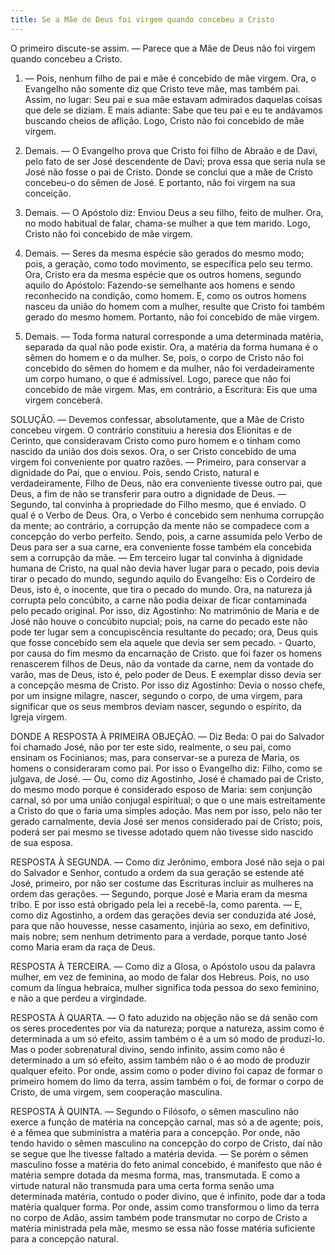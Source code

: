 ```yaml
---
title: Se a Mãe de Deus foi virgem quando concebeu a Cristo
---
```


O primeiro discute-se assim. — Parece que a Mãe de Deus não foi virgem quando concebeu a Cristo.  

1. — Pois, nenhum filho de pai e mãe é concebido de mãe virgem. Ora, o Evangelho não somente diz que Cristo teve mãe, mas também pai. Assim, no lugar: Seu pai e sua mãe estavam admirados daquelas coisas que dele se diziam. E mais adiante: Sabe que teu pai e eu te andávamos buscando cheios de aflição. Logo, Cristo não foi concebido de mãe virgem.  

2. Demais. — O Evangelho prova que Cristo foi filho de Abraão e de Davi, pelo fato de ser José descendente de Davi; prova essa que seria nula se José não fosse o pai de Cristo. Donde se conclui que a mãe de Cristo concebeu-o do sêmen de José. E portanto, não foi virgem na sua conceição.  

3. Demais. — O Apóstolo diz: Enviou Deus a seu filho, feito de mulher. Ora, no modo habitual de falar, chama-se mulher a que tem marido. Logo, Cristo não foi concebido de mãe virgem.  

4. Demais. — Seres da mesma espécie são gerados do mesmo modo; pois, a geração, como todo movimento, se específica pelo seu termo. Ora, Cristo era da mesma espécie que os outros homens, segundo aquilo do Apóstolo: Fazendo-se semelhante aos homens e sendo reconhecido na condição, como homem. E, como os outros homens nasceu da união do homem com a mulher, resulte que Cristo foi também gerado do mesmo homem. Portanto, não foi concebido de mãe virgem.  

5. Demais. — Toda forma natural corresponde a uma determinada matéria, separada da qual não pode existir. Ora, a matéria da forma humana é o sêmen do homem e o da mulher. Se, pois, o corpo de Cristo não foi concebido do sêmen do homem e da mulher, não foi verdadeiramente um corpo humano, o que é admissível. Logo, parece que não foi concebido de mãe virgem.  Mas, em contrário, a Escritura: Eis que uma virgem conceberá.  

SOLUÇÃO. — Devemos confessar, absolutamente, que a Mãe de Cristo concebeu virgem. O contrário constituiu a heresia dos Elionitas e de Cerinto, que consideravam Cristo como puro homem e o tinham como nascido da união dos dois sexos. Ora, o ser Cristo concebido de uma virgem foi conveniente por quatro razões. — Primeiro, para conservar a dignidade do Pai, que o enviou. Pois, sendo Cristo, natural e verdadeiramente, Filho de Deus, não era conveniente tivesse outro pai, que Deus, a fim de não se transferir para outro a dignidade de Deus. — Segundo, tal convinha à propriedade do Filho mesmo, que é enviado. O qual é o Verbo de Deus. Ora, o Verbo é concebido sem nenhuma corrupção da mente; ao contrário, a corrupção da mente não se compadece com a concepção do verbo perfeito. Sendo, pois, a carne assumida pelo Verbo de Deus para ser a sua carne, era conveniente fosse também ela concebida sem a corrupção da mãe. — Em terceiro lugar tal convinha à dignidade humana de Cristo, na qual não devia haver lugar para o pecado, pois devia tirar o pecado do mundo, segundo aquilo do Evangelho: Eis o Cordeiro de Deus, isto é, o inocente, que tira o pecado do mundo. Ora, na natureza já corrupta pelo concúbito, a carne não podia deixar de ficar contaminada pelo pecado original. Por isso, diz Agostinho: No matrimônio de Maria e de José não houve o concúbito nupcial; pois, na carne do pecado este não pode ter lugar sem a concupiscência resultante do pecado; ora, Deus quis que fosse concebido sem ela aquele que devia ser sem pecado. - Quarto, por causa do fim mesmo da encarnação de Cristo. que foi fazer os homens renascerem filhos de Deus, não da vontade da carne, nem da vontade do varão, mas de Deus, isto é, pelo poder de Deus. E exemplar disso devia ser a concepção mesma de Cristo. Por isso diz Agostinho: Devia o nosso chefe, por um insigne milagre, nascer, segundo o corpo, de uma virgem, para significar que os seus membros deviam nascer, segundo o espírito, da Igreja virgem.  

DONDE A RESPOSTA À PRIMEIRA OBJEÇÃO. — Diz Beda: O pai do Salvador foi chamado José, não por ter este sido, realmente, o seu pai, como ensinam os Focinianos; mas, para conservar-se a pureza de Maria, os homens o consideraram como pai. Por isso o Evangelho diz: Filho, como se julgava, de José. — Ou, como diz Agostinho, José é chamado pai de Cristo, do mesmo modo porque é considerado esposo de Maria: sem conjunção carnal, só por uma união conjugal espiritual; o que o une mais estreitamente a Cristo do que o faria uma simples adoção. Mas nem por isso, pelo não ter gerado carnalmente, devia José ser menos considerado pai de Cristo; pois, poderá ser pai mesmo se tivesse adotado quem não tivesse sido nascido de sua esposa.  

RESPOSTA À SEGUNDA. — Como diz Jerônimo, embora José não seja o pai do Salvador e Senhor, contudo a ordem da sua geração se estende até José, primeiro, por não ser costume das Escrituras incluir as mulheres na ordem das gerações. — Segundo, porque José e Maria eram da mesma tribo. E por isso está obrigado pela lei a recebê-la, como parenta. — E, como diz Agostinho, a ordem das gerações devia ser conduzida até José, para que não houvesse, nesse casamento, injúria ao sexo, em definitivo, mais nobre; sem nenhum detrimento para a verdade, porque tanto José como Maria eram da raça de Deus.  

RESPOSTA À TERCEIRA. — Como diz a Glosa, o Apóstolo usou da palavra mulher, em vez de feminina, ao modo de falar dos Hebreus. Pois, no uso comum da língua hebraica, mulher significa toda pessoa do sexo feminino, e não a que perdeu a virgindade.  

RESPOSTA À QUARTA. — O fato aduzido na objeção não se dá senão com os seres procedentes por via da natureza; porque a natureza, assim como é determinada a um só efeito, assim também o é a um só modo de produzi-lo. Mas o poder sobrenatural divino, sendo infinito, assim como não é determinado a um só efeito, assim também não o é ao modo de produzir qualquer efeito. Por onde, assim como o poder divino foi capaz de formar o primeiro homem do limo da terra, assim também o foi, de formar o corpo de Cristo, de uma virgem, sem cooperação masculina.  

RESPOSTA À QUINTA. — Segundo o Filósofo, o sêmen masculino não exerce a função de matéria na concepção carnal, mas só a de agente; pois, é a fêmea que subministra a matéria para a concepção. Por onde, não tendo havido o sêmen masculino na concepção do corpo de Cristo, daí não se segue que lhe tivesse faltado a matéria devida. — Se porém o sêmen masculino fosse a matéria do feto animal concebido, é manifesto que não é matéria sempre dotada da mesma forma, mas, transmutada. E como a virtude natural não transmuda para uma certa forma senão uma determinada matéria, contudo o poder divino, que é infinito, pode dar a toda matéria qualquer forma. Por onde, assim como transformou o limo da terra no corpo de Adão, assim também pode transmutar no corpo de Cristo a matéria ministrada pela mãe, mesmo se essa não fosse matéria suficiente para a concepção natural.